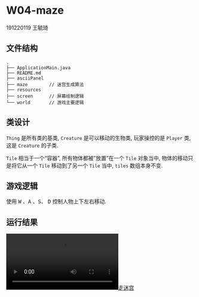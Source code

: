 # W04-maze

191220119 王毓琦

## 文件结构

```
.
├── ApplicationMain.java
├── README.md
├── asciiPanel
├── maze		// 迷宫生成算法
├── resources
├── screen		// 屏幕绘制逻辑
└── world		// 游戏主要逻辑
```

## 类设计

`Thing` 是所有类的基类, `Creature` 是可以移动的生物类, 玩家操控的是 `Player` 类, 这是 `Creature` 的子类.

`Tile` 相当于一个“容器”, 所有物体都被”放置”在一个 `Tile` 对象当中, 物体的移动只是将它从一个 `Tile` 移动到了另一个 `Tile` 当中, `tiles` 数组本身不变.

## 游戏逻辑

使用 <kbd>W</kbd> 、<kbd>A</kbd> 、<kbd>S</kbd>、 <kbd>D</kbd> 控制人物上下左右移动.

## 运行结果

[![走迷宫](maze-191220119.mov)](maze-191220119.mov)

